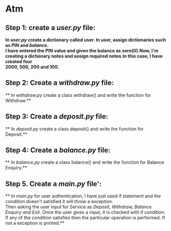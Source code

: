 # Atm
## Step 1: **create a _user.py_ file:**
**In _user.py_ create a dictionary called user. In user, assign dictionaries such as _PIN_ and _balance_.\
I have entered the PIN value and given the balance as zero(0).Now, I'm creating a dictionary notes and assign required notes.In this case, I have created four \
2000, 500, 200 and 100.**

## Step 2: **Create a _withdraw.py_ file:**
** In _withdraw.py_ create a class withdraw() and write the function for Withdraw.**

## Step 3: Create a _deposit.py_ file:
** In _deposit.py_ create a class deposit() and write the function for Deposit.**

## Step 4: Create a _balance.py_ file:
** In _balance.py_ create a class balance() and write the function for Balance Enquiry.**

## Step 5. Create a _main.py_ file':
** In _main.py_ for user authentication, I have just used if statement and the condition doesn't satisfied it will throw a exception.\
Then asking the user input for Service as _Deposit, Withdraw, Balance Enquiry and Exit_. Once the user gives a input, it is checked with if condition. \
If any of the condition satisfies then the particular operation is performed. If not a exception is printed.**
